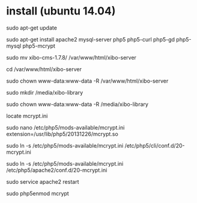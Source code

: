 # install (ubuntu 14.04)
sudo apt-get update

sudo apt-get install apache2 mysql-server php5 php5-curl php5-gd php5-mysql php5-mcrypt


sudo mv xibo-cms-1.7.8/ /var/www/html/xibo-server

cd /var/www/html/xibo-server

sudo chown www-data:www-data -R /var/www/html/xibo-server

sudo mkdir /media/xibo-library

sudo chown www-data:www-data -R /media/xibo-library


locate mcrypt.ini

sudo nano /etc/php5/mods-available/mcrypt.ini
extension=/usr/lib/php5/20131226/mcrypt.so

sudo ln -s /etc/php5/mods-available/mcrypt.ini /etc/php5/cli/conf.d/20-mcrypt.ini

sudo ln -s /etc/php5/mods-available/mcrypt.ini /etc/php5/apache2/conf.d/20-mcrypt.ini

sudo service apache2 restart

 sudo php5enmod mcrypt
 
